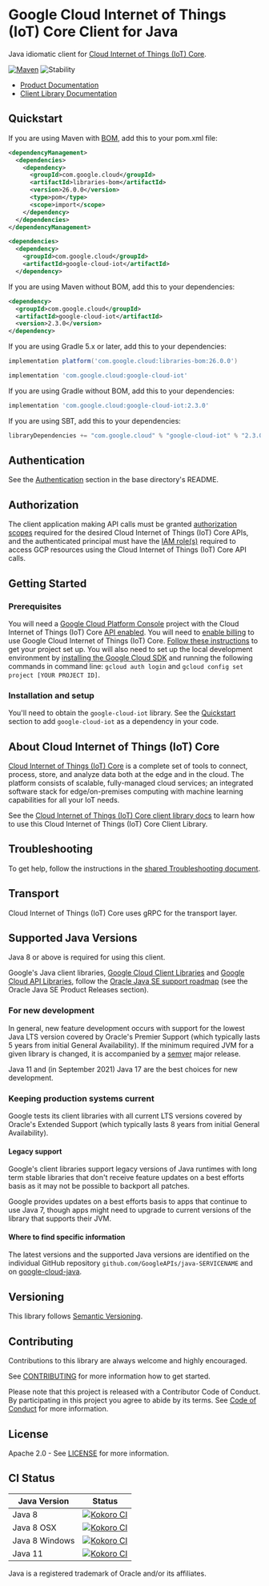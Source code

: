 # Google Cloud Internet of Things (IoT) Core Client for Java

Java idiomatic client for [Cloud Internet of Things (IoT) Core][product-docs].

[![Maven][maven-version-image]][maven-version-link]
![Stability][stability-image]

- [Product Documentation][product-docs]
- [Client Library Documentation][javadocs]


## Quickstart

If you are using Maven with [BOM][libraries-bom], add this to your pom.xml file:

```xml
<dependencyManagement>
  <dependencies>
    <dependency>
      <groupId>com.google.cloud</groupId>
      <artifactId>libraries-bom</artifactId>
      <version>26.0.0</version>
      <type>pom</type>
      <scope>import</scope>
    </dependency>
  </dependencies>
</dependencyManagement>

<dependencies>
  <dependency>
    <groupId>com.google.cloud</groupId>
    <artifactId>google-cloud-iot</artifactId>
  </dependency>

```

If you are using Maven without BOM, add this to your dependencies:


```xml
<dependency>
  <groupId>com.google.cloud</groupId>
  <artifactId>google-cloud-iot</artifactId>
  <version>2.3.0</version>
</dependency>

```

If you are using Gradle 5.x or later, add this to your dependencies:

```Groovy
implementation platform('com.google.cloud:libraries-bom:26.0.0')

implementation 'com.google.cloud:google-cloud-iot'
```
If you are using Gradle without BOM, add this to your dependencies:

```Groovy
implementation 'com.google.cloud:google-cloud-iot:2.3.0'
```

If you are using SBT, add this to your dependencies:

```Scala
libraryDependencies += "com.google.cloud" % "google-cloud-iot" % "2.3.0"
```

## Authentication

See the [Authentication][authentication] section in the base directory's README.

## Authorization

The client application making API calls must be granted [authorization scopes][auth-scopes] required for the desired Cloud Internet of Things (IoT) Core APIs, and the authenticated principal must have the [IAM role(s)][predefined-iam-roles] required to access GCP resources using the Cloud Internet of Things (IoT) Core API calls.

## Getting Started

### Prerequisites

You will need a [Google Cloud Platform Console][developer-console] project with the Cloud Internet of Things (IoT) Core [API enabled][enable-api].
You will need to [enable billing][enable-billing] to use Google Cloud Internet of Things (IoT) Core.
[Follow these instructions][create-project] to get your project set up. You will also need to set up the local development environment by
[installing the Google Cloud SDK][cloud-sdk] and running the following commands in command line:
`gcloud auth login` and `gcloud config set project [YOUR PROJECT ID]`.

### Installation and setup

You'll need to obtain the `google-cloud-iot` library.  See the [Quickstart](#quickstart) section
to add `google-cloud-iot` as a dependency in your code.

## About Cloud Internet of Things (IoT) Core


[Cloud Internet of Things (IoT) Core][product-docs] is a complete set of tools to connect, process, store, and analyze data both at the edge and in the cloud. The platform consists of scalable, fully-managed cloud services; an integrated software stack for edge/on-premises computing with machine learning capabilities for all your IoT needs.

See the [Cloud Internet of Things (IoT) Core client library docs][javadocs] to learn how to
use this Cloud Internet of Things (IoT) Core Client Library.






## Troubleshooting

To get help, follow the instructions in the [shared Troubleshooting document][troubleshooting].

## Transport

Cloud Internet of Things (IoT) Core uses gRPC for the transport layer.

## Supported Java Versions

Java 8 or above is required for using this client.

Google's Java client libraries,
[Google Cloud Client Libraries][cloudlibs]
and
[Google Cloud API Libraries][apilibs],
follow the
[Oracle Java SE support roadmap][oracle]
(see the Oracle Java SE Product Releases section).

### For new development

In general, new feature development occurs with support for the lowest Java
LTS version covered by  Oracle's Premier Support (which typically lasts 5 years
from initial General Availability). If the minimum required JVM for a given
library is changed, it is accompanied by a [semver][semver] major release.

Java 11 and (in September 2021) Java 17 are the best choices for new
development.

### Keeping production systems current

Google tests its client libraries with all current LTS versions covered by
Oracle's Extended Support (which typically lasts 8 years from initial
General Availability).

#### Legacy support

Google's client libraries support legacy versions of Java runtimes with long
term stable libraries that don't receive feature updates on a best efforts basis
as it may not be possible to backport all patches.

Google provides updates on a best efforts basis to apps that continue to use
Java 7, though apps might need to upgrade to current versions of the library
that supports their JVM.

#### Where to find specific information

The latest versions and the supported Java versions are identified on
the individual GitHub repository `github.com/GoogleAPIs/java-SERVICENAME`
and on [google-cloud-java][g-c-j].

## Versioning


This library follows [Semantic Versioning](http://semver.org/).



## Contributing


Contributions to this library are always welcome and highly encouraged.

See [CONTRIBUTING][contributing] for more information how to get started.

Please note that this project is released with a Contributor Code of Conduct. By participating in
this project you agree to abide by its terms. See [Code of Conduct][code-of-conduct] for more
information.


## License

Apache 2.0 - See [LICENSE][license] for more information.

## CI Status

Java Version | Status
------------ | ------
Java 8 | [![Kokoro CI][kokoro-badge-image-2]][kokoro-badge-link-2]
Java 8 OSX | [![Kokoro CI][kokoro-badge-image-3]][kokoro-badge-link-3]
Java 8 Windows | [![Kokoro CI][kokoro-badge-image-4]][kokoro-badge-link-4]
Java 11 | [![Kokoro CI][kokoro-badge-image-5]][kokoro-badge-link-5]

Java is a registered trademark of Oracle and/or its affiliates.

[product-docs]: https://cloud.google.com/iot
[javadocs]: https://cloud.google.com/java/docs/reference/google-cloud-iot/latest/history
[kokoro-badge-image-1]: http://storage.googleapis.com/cloud-devrel-public/java/badges/java-iot/java7.svg
[kokoro-badge-link-1]: http://storage.googleapis.com/cloud-devrel-public/java/badges/java-iot/java7.html
[kokoro-badge-image-2]: http://storage.googleapis.com/cloud-devrel-public/java/badges/java-iot/java8.svg
[kokoro-badge-link-2]: http://storage.googleapis.com/cloud-devrel-public/java/badges/java-iot/java8.html
[kokoro-badge-image-3]: http://storage.googleapis.com/cloud-devrel-public/java/badges/java-iot/java8-osx.svg
[kokoro-badge-link-3]: http://storage.googleapis.com/cloud-devrel-public/java/badges/java-iot/java8-osx.html
[kokoro-badge-image-4]: http://storage.googleapis.com/cloud-devrel-public/java/badges/java-iot/java8-win.svg
[kokoro-badge-link-4]: http://storage.googleapis.com/cloud-devrel-public/java/badges/java-iot/java8-win.html
[kokoro-badge-image-5]: http://storage.googleapis.com/cloud-devrel-public/java/badges/java-iot/java11.svg
[kokoro-badge-link-5]: http://storage.googleapis.com/cloud-devrel-public/java/badges/java-iot/java11.html
[stability-image]: https://img.shields.io/badge/stability-stable-green
[maven-version-image]: https://img.shields.io/maven-central/v/com.google.cloud/google-cloud-iot.svg
[maven-version-link]: https://search.maven.org/search?q=g:com.google.cloud%20AND%20a:google-cloud-iot&core=gav
[authentication]: https://github.com/googleapis/google-cloud-java#authentication
[auth-scopes]: https://developers.google.com/identity/protocols/oauth2/scopes
[predefined-iam-roles]: https://cloud.google.com/iam/docs/understanding-roles#predefined_roles
[iam-policy]: https://cloud.google.com/iam/docs/overview#cloud-iam-policy
[developer-console]: https://console.developers.google.com/
[create-project]: https://cloud.google.com/resource-manager/docs/creating-managing-projects
[cloud-sdk]: https://cloud.google.com/sdk/
[troubleshooting]: https://github.com/googleapis/google-cloud-common/blob/main/troubleshooting/readme.md#troubleshooting
[contributing]: https://github.com/googleapis/java-iot/blob/main/CONTRIBUTING.md
[code-of-conduct]: https://github.com/googleapis/java-iot/blob/main/CODE_OF_CONDUCT.md#contributor-code-of-conduct
[license]: https://github.com/googleapis/java-iot/blob/main/LICENSE
[enable-billing]: https://cloud.google.com/apis/docs/getting-started#enabling_billing
[enable-api]: https://console.cloud.google.com/flows/enableapi?apiid=cloudiot.googleapis.com
[libraries-bom]: https://github.com/GoogleCloudPlatform/cloud-opensource-java/wiki/The-Google-Cloud-Platform-Libraries-BOM
[shell_img]: https://gstatic.com/cloudssh/images/open-btn.png

[semver]: https://semver.org/
[cloudlibs]: https://cloud.google.com/apis/docs/client-libraries-explained
[apilibs]: https://cloud.google.com/apis/docs/client-libraries-explained#google_api_client_libraries
[oracle]: https://www.oracle.com/java/technologies/java-se-support-roadmap.html
[g-c-j]: http://github.com/googleapis/google-cloud-java
